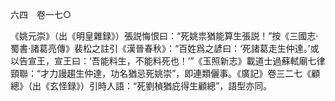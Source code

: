 六四　卷一七○

《姚元崇》（出《明皇雜録》）張説悔恨曰：“死姚祟猶能算生張説！”按《三國志·蜀書·諸葛亮傳》裴松之註引《漢晉春秋》：“百姓爲之諺曰：‘死諸葛走生仲達。’或以告宣王，宣王曰：‘吾能料生，不能料死也！’”《玉照新志》載道士過蘇軾廟七律頸聯：“才力謾趨生仲達，功名猶忌死姚崇”，即連類儷事。《廣記》卷三二七《顧總》（出《玄怪録》）引時人語：“死劉楨猶庇得生顧總”，語型亦同。